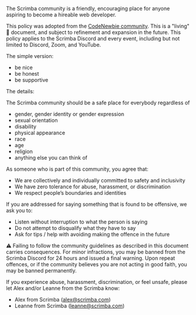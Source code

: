 The Scrimba community is a friendly, encouraging place for anyone aspiring to become a hireable web developer.

This policy was adopted from the [CodeNewbie community](https://www.codenewbie.org/blogs/our-code-of-conduct). This is a "living" 🌱 document, and subject to refinement and expansion in the future. This policy applies to the Scrimba Discord and every event, including but not limited to Discord, Zoom, and YouTube.

The simple version:

- be nice
- be honest
- be supportive

The details:

The Scrimba community should be a safe place for everybody regardless of

- gender, gender identity or gender expression
- sexual orientation
- disability
- physical appearance
- race
- age
- religion
- anything else you can think of

As someone who is part of this community, you agree that:

- We are collectively and individually committed to safety and inclusivity
- We have zero tolerance for abuse, harassment, or discrimination
- We respect people’s boundaries and identities

If you are addressed for saying something that is found to be offensive, we ask you to:

- Listen without interruption to what the person is saying
- Do not attempt to disqualify what they have to say
- Ask for tips / help with avoiding making the offence in the future

⚠️ Failing to follow the community guidelines as described in this document carries consequences. For minor infractions, you may be banned from the Scrimba Discord for 24 hours and issued a final warning.  Upon repeat offences, or if the community believes you are not acting in good faith, you may be banned permanently.

If you experience abuse, harassment, discrimination, or feel unsafe, please let Alex and/or Leanne from the Scrimba know:

- Alex from Scrimba ([alex@scrimba.com](mailto:alex@scrimba.com))
- Leanne from Scrimba ([leanne@scrimba.com](mailto:leanne@scrimba.com))
